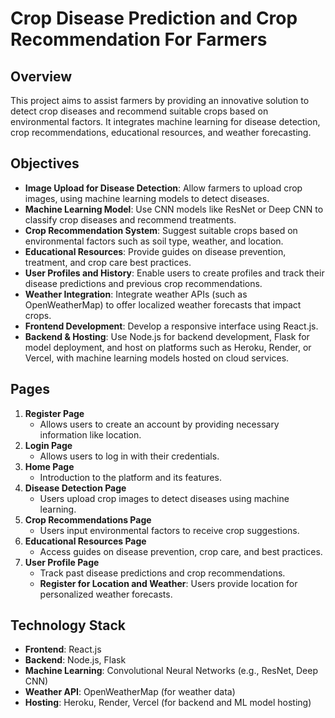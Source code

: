 # Crop Disease Prediction and Crop Recommendation For Farmers

## Overview

This project aims to assist farmers by providing an innovative solution to detect crop diseases and recommend suitable crops based on environmental factors. It integrates machine learning for disease detection, crop recommendations, educational resources, and weather forecasting.

## Objectives

- **Image Upload for Disease Detection**: Allow farmers to upload crop images, using machine learning models to detect diseases.
- **Machine Learning Model**: Use CNN models like ResNet or Deep CNN to classify crop diseases and recommend treatments.
- **Crop Recommendation System**: Suggest suitable crops based on environmental factors such as soil type, weather, and location.
- **Educational Resources**: Provide guides on disease prevention, treatment, and crop care best practices.
- **User Profiles and History**: Enable users to create profiles and track their disease predictions and previous crop recommendations.
- **Weather Integration**: Integrate weather APIs (such as OpenWeatherMap) to offer localized weather forecasts that impact crops.
- **Frontend Development**: Develop a responsive interface using React.js.
- **Backend & Hosting**: Use Node.js for backend development, Flask for model deployment, and host on platforms such as Heroku, Render, or Vercel, with machine learning models hosted on cloud services.

## Pages

1. **Register Page**
   - Allows users to create an account by providing necessary information like location.
2. **Login Page**
   - Allows users to log in with their credentials.
3. **Home Page**
   - Introduction to the platform and its features.
4. **Disease Detection Page**
   - Users upload crop images to detect diseases using machine learning.
5. **Crop Recommendations Page**
   - Users input environmental factors to receive crop suggestions.
6. **Educational Resources Page**
   - Access guides on disease prevention, crop care, and best practices.
7. **User Profile Page**
   - Track past disease predictions and crop recommendations.
   - **Register for Location and Weather**: Users provide location for personalized weather forecasts.

## Technology Stack

- **Frontend**: React.js
- **Backend**: Node.js, Flask
- **Machine Learning**: Convolutional Neural Networks (e.g., ResNet, Deep CNN)
- **Weather API**: OpenWeatherMap (for weather data)
- **Hosting**: Heroku, Render, Vercel (for backend and ML model hosting)



